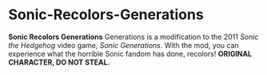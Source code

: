 # Sonic-Recolors-Generations
<b>Sonic Recolors Generations</b> Generations is a modification to the 2011 <i>Sonic the Hedgehog</i> video game, <i>Sonic Generations</i>. With the mod, you can experience what the horrible Sonic fandom has done, recolors! <b>ORIGINAL CHARACTER, DO NOT STEAL.</b>
